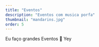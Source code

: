 ```yaml
---
title: "Eventos"
description: "Eventos com musica porfa"
thumbnail: "mandarins.jpg"
order: 5
---
```

Eu faço grandes Eventos 🎉
Yey